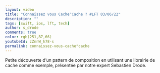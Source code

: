 ```yaml
---
layout: video
title: "Connaissez vous Cache°Cache ? #LFT 03/06/22"
description: ""
tags: [swift, ios, lft, tech]
author: s_drode
comments: true
color: rgb(251,87,66)
youtubeId: zZnnW_h78-s
permalink: connaissez-vous-cache°cache
---
```


Petite découverte d’un pattern de composition en utilisant une librairie de cache comme exemple, présentée par notre expert Sebastien Drode.